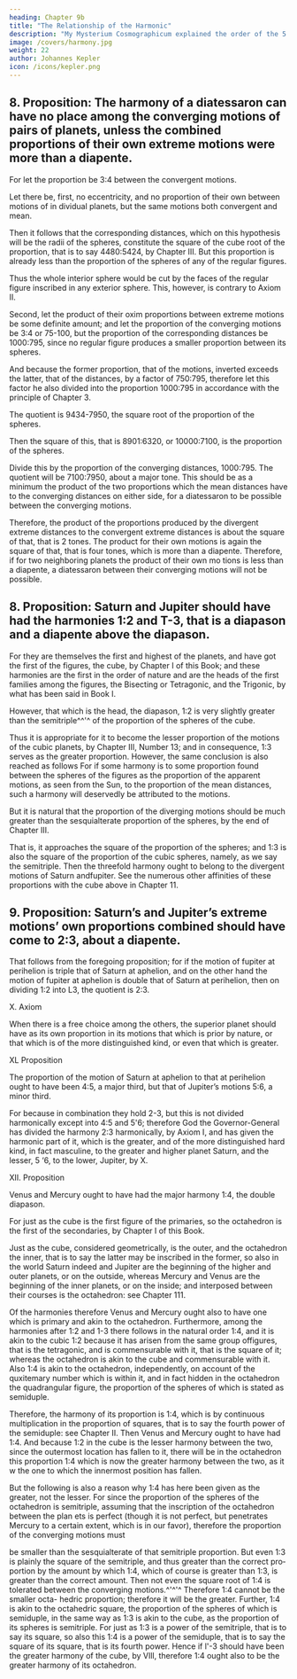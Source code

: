 ```yaml
---
heading: Chapter 9b
title: "The Relationship of the Harmonic"
description: "My Mysterium Cosmographicum explained the order of the 5 solids in the world"
image: /covers/harmony.jpg
weight: 22
author: Johannes Kepler
icon: /icons/kepler.png
---
```



## 8. Proposition: The harmony of a diatessaron can have no place among the converging motions of pairs of planets, unless the combined proportions of their own extreme motions were more than a diapente.

For let the proportion be 3:4 between the convergent motions.

Let there be, first, no eccentricity, and no proportion of their own between motions of in dividual planets, but the same motions both convergent and mean. 

Then it follows that the corresponding distances, which on this hypothesis will be the radii of the spheres, constitute the square of the cube root of the proportion, that is to say 4480:5424, by Chapter III. But this proportion is already less than the proportion of the spheres of any of the regular figures.

Thus the whole interior sphere would be cut by the faces of the regular figure inscribed in any exterior sphere. This, however, is contrary to Axiom II.

Second, let the product of their oxim proportions between extreme motions be some definite amount; and let the proportion of the converging motions be 3:4 or 75-100, but the proportion of the corresponding distances be 1000:795, since no regular figure produces a smaller proportion between its spheres. 

And because the former proportion, that of the motions, inverted exceeds the latter, that of the distances, by a factor of 750:795, therefore let this factor he also divided into the proportion 1000:795 in accordance with the principle of Chapter 3. 

The quotient is 9434-7950, the square root of the proportion of the spheres.

Then the square of this, that is 8901:6320, or 10000:7100, is the proportion of the spheres.

Divide this by the proportion of the converging distances, 1000:795. The quotient will be 7100:7950, about a major tone. This should be as a minimum the product of the two proportions which the mean distances have to the converging distances on either side, for a diatessaron to be possible between the converging motions. 

Therefore, the product of the proportions produced by the divergent extreme distances to the convergent extreme distances
is about the square of that, that is 2 tones. The product for their own motions is again the square of that, that is four tones, which is more than a diapente. Therefore, if for two neighboring planets the product of their own mo­
tions is less than a diapente, a diatessaron between their converging motions
will not be possible.


## 8. Proposition: Saturn and Jupiter should have had the harmonies 1:2 and T-3, that is a diapason and a diapente above the diapason.

For they are themselves the first and highest of the planets, and have got the first of the figures, the cube, by Chapter I of this Book; and these harmonies are the first in the order of nature and are the heads of the first families among
the figures, the Bisecting or Tetragonic, and the Trigonic, by what has been said
in Book I. 

However, that which is the head, the diapason, 1:2 is very slightly greater than the semitriple^^'^ of the proportion of the spheres of the cube. 

Thus it is appropriate for it to become the lesser proportion of the motions of the cubic planets, by Chapter III, Number 13; and in consequence, 1:3 serves as the greater proportion. However, the same conclusion is also reached as follows
For if some harmony is to some proportion found between the spheres of the figures as the proportion of the apparent motions, as seen from the Sun, to the proportion of the mean distances, such a harmony will deservedly be attributed to the motions. 

But it is natural that the proportion of the diverging motions should be much greater than the sesquialterate proportion of the spheres, by the end of Chapter III. 

That is, it approaches the square of the proportion of the spheres; and 1:3 is also the square of the proportion of the cubic spheres,
namely, as we say the semitriple. Then the threefold harmony ought to belong
to the divergent motions of Saturn andfupiter. See the numerous other affinities
of these proportions with the cube above in Chapter 11.

## 9. Proposition: Saturn’s and Jupiter’s extreme motions’ own proportions combined should have come to 2:3, about a diapente.

That follows from the foregoing proposition; for if the motion of fupiter at perihelion is triple that of Saturn at aphelion, and on the other hand the motion of fupiter at aphelion is double that of Saturn at perihelion, then on
dividing 1:2 into L3, the quotient is 2:3.

X. Axiom

When there is a free choice among the others, the superior planet should have as its own proportion in its motions that which is prior by nature, or that which is of the more distinguished kind, or even
that which is greater. 

XL Proposition

The proportion of the motion of Saturn at aphelion to that at perihelion ought to have been 4:5, a major third, but that of Jupiter’s motions 5:6, a minor third.

For because in combination they hold 2-3, but this is not divided harmonically except into 4:5 and 5'6; therefore God the Governor-General has divided the harmony 2:3 harmonically, by Axiom I, and has given the harmonic part of it, which is the greater, and of the more distinguished hard kind, in fact masculine, to the greater and higher planet Saturn, and the lesser, 5 ‘6, to the lower, Jupiter, by X.

XII. Proposition

Venus and Mercury ought to have had the major harmony 1:4, the double diapason.

For just as the cube is the first figure of the primaries, so the octahedron is the first of the secondaries, by Chapter I of this Book. 

Just as the cube, considered geometrically, is the outer, and the octahedron the inner, that is to say the latter may be inscribed in the former, so also in the world Saturn indeed and Jupiter are the beginning of the higher and outer planets, or on the outside, whereas Mercury and Venus are the beginning of the inner planets, or on the inside; and interposed between their courses is the octahedron: see Chapter 111. 

Of the harmonies therefore Venus and Mercury ought also to have one which is primary and akin to the octahedron. Furthermore, among the harmonies after 1:2 and 1-3 there follows in the natural order 1:4, and it is akin to the cubic 1:2 because it has arisen from the same group offigures, that is the tetragonic, and is commensurable with it, that is the square of it; whereas the octahedron is akin to the cube and commensurable with it. Also 1:4 is akin to the octahedron, independently, on account of the quxitemary number which is within it, and in fact hidden in the octahedron the quadrangular figure, the proportion of the spheres of which is stated as semiduple.

Therefore, the harmony of its proportion is 1:4, which is by continuous multiplication in the proportion of squares, that is to say the fourth power of the semiduple: see Chapter II. Then Venus and Mercury ought to have had 1:4. And because 1:2 in the cube is the lesser harmony between the two, since the outermost location has fallen to it, there will be in the octahedron this proportion 1:4 which is now the greater harmony between the two, as it w the one to which the innermost position has fallen. 

But the following is also a reason why 1:4 has here been given as the greater, not the lesser. For since the proportion of the spheres of the octahedron is semitriple, assuming that the inscription of the octahedron between the plan­
ets is perfect (though it is not perfect, but penetrates Mercury to a certain extent,
which is in our favor), therefore the proportion of the converging motions must

be smaller than the sesquialterate of that semitriple proportion. But even 1:3
is plainly the square of the semitriple, and thus greater than the correct pro­
portion by the amount by which 1:4, which of course is greater than 1:3, is
greater than the correct amount. Then not even the square root of 1:4 is tolerated
between the converging motions.^'^'^ Therefore 1:4 cannot be the smaller octa-
hedric proportion; therefore it will be the greater. Further, 1:4 is akin to the
octahedric square, the proportion of the spheres of which is semiduple, in the
same way as 1:3 is akin to the cube, as the proportion of its spheres is semitriple.
For just as 1:3 is a power of the semitriple, that is to say its square, so also
this 1:4 is a power of the semiduple, that is to say the square of its square, that
is its fourth power. Hence if l'-3 should have been the greater harmony of the
cube, by VIll, therefore 1:4 ought also to be the greater harmony of its octahedron.

